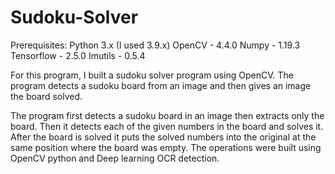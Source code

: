 # Sudoku-Solver
Prerequisites:
Python 3.x (I used 3.9.x)
OpenCV - 4.4.0
Numpy - 1.19.3
Tensorflow - 2.5.0
Imutils - 0.5.4

For this program, I built a sudoku solver program using OpenCV. The 
program detects a sudoku board from an image and then gives an image 
the board solved. 

The program first detects a sudoku board in an image then extracts only
the board. Then it detects each of the given numbers in the board and solves
it. After the board is solved it puts the solved numbers into the original 
at the same position where the board was empty. The operations were built using
OpenCV python and Deep learning OCR detection.
